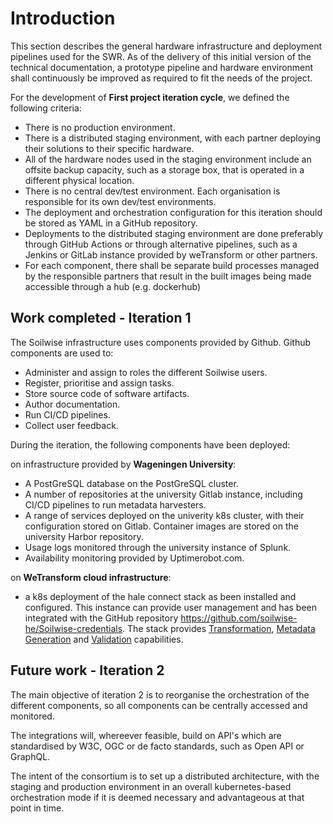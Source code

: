 # Introduction

This section describes the general hardware infrastructure and deployment pipelines used for the SWR. As of the delivery of this initial version of the technical documentation, a prototype pipeline and hardware environment shall continuously be improved as required to fit the needs of the project.

For the development of **First project iteration cycle**, we defined the following criteria:

- There is no production environment.
- There is a distributed staging environment, with each partner deploying their solutions to their specific hardware.
- All of the hardware nodes used in the staging environment include an offsite backup capacity, such as a storage box, that is operated in a different physical location.
- There is no central dev/test environment. Each organisation is responsible for its own dev/test environments.
- The deployment and orchestration configuration for this iteration should be stored as YAML in a GitHub repository.
- Deployments to the distributed staging environment are done preferably through GitHub Actions or through alternative pipelines, such as a Jenkins or GitLab instance provided by weTransform or other partners.
- For each component, there shall be separate build processes managed by the responsible partners that result in the built images being made accessible through a hub (e.g. dockerhub)

## Work completed - Iteration 1

The Soilwise infrastructure uses components provided by Github. Github components are used to:

- Administer and assign to roles the different Soilwise users.
- Register, prioritise and assign tasks.
- Store source code of software artifacts.
- Author documentation.
- Run CI/CD pipelines.
- Collect user feedback.

During the iteration, the following components have been deployed:

on infrastructure provided by **Wageningen University**:

- A PostGreSQL database on the PostGreSQL cluster.
- A number of repositories at the university Gitlab instance, including CI/CD pipelines to run metadata harvesters.
- A range of services deployed on the univerity k8s cluster, with their configuration stored on Gitlab. Container images are stored on the university Harbor repository.
- Usage logs monitored through the university instance of Splunk.
- Availability monitoring provided by Uptimerobot.com.


on **WeTransform cloud infrastructure**:

- a k8s deployment of the hale connect stack as been installed and configured. This instance can provide user management and has been integrated with the GitHub repository <https://github.com/soilwise-he/Soilwise-credentials>. The stack provides [Transformation](../technical_components/transformation.md), [Metadata Generation](../technical_components/metadata_augmentation.md#automatic-metadata-generation) and [Validation](../technical_components/metadata_validation.md) capabilities.


## Future work - Iteration 2

The main objective of iteration 2 is to reorganise the orchestration of the different components, so all components can be centrally accessed and monitored.  
 
The integrations will, whereever feasible, build on API's which are standardised by W3C, OGC or de facto standards, such as Open API or GraphQL. 

The intent of the consortium is to set up a distributed architecture, with the staging and production environment in an overall kubernetes-based orchestration mode if it is deemed necessary and advantageous at that point in time.
